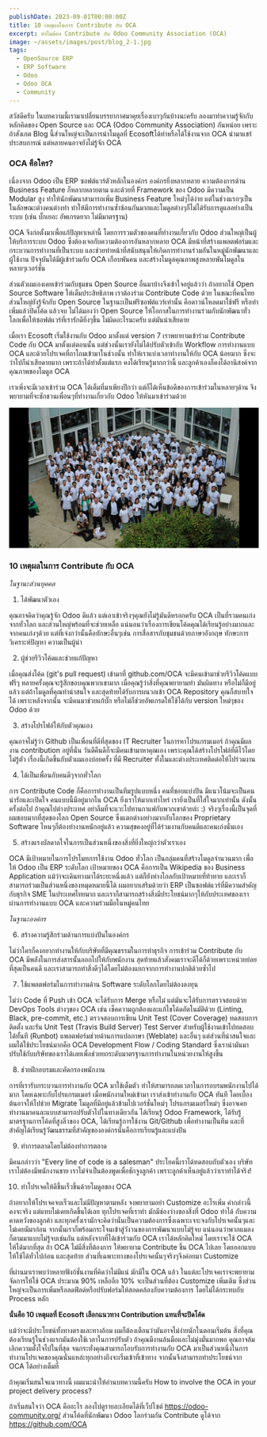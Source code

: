 ```yaml
---
publishDate: 2023-09-01T00:00:00Z
title: 10 เหตุผลในการ Contribute กับ OCA
excerpt: ทำไมต้อง Contribute กับ Odoo Community Association (OCA)
image: ~/assets/images/post/blog_2-1.jpg
tags:
  - OpenSource ERP
  - ERP Software
  - Odoo
  - Odoo OCA
  - Community
---
```


สวัสดีครับ ในบทความนี้เรามาเปลี่ยนบรรยากาศมาคุยเรื่องเบาๆกันบ้างนะครับ ลองมาทำความรู้จักกับหลักคิดของ Open Source และ OCA (Odoo Community Association) กันหน่อย เพราะถ้าสังเกต Blog นี้ส่วนใหญ่จะเป็นการนำโมดูลที่ Ecosoftได้ทำหรือได้ใช้งานจาก OCA นำมาแชร์ประสบการณ์ แต่หลายคนอาจยังไม่รู้จัก OCA

### OCA คือใคร?

เนื่องจาก Odoo เป็น ERP ซอฟต์แวร์ตัวหลักในองค์กร องค์กรยิ่งหลากหลาย ความต้องการด้าน Business Feature ก็หลากหลายตาม และด้วยที่ Framework ของ Odoo มีความเป็น Modular สูง ทำให้นักพัฒนาสามารถเพิ่ม Business Feature ใหม่ๆได้ง่าย แต่ในช่วงแรกๆเป็นในลักษณะต่างคนต่างทำ ทำให้มีการทำงานซ้ำซ้อนกันมากและโมดูลต่างๆก็ไม่ได้รับการดูแลอย่างเป็นระบบ (เช่น บั๊กเยอะ อัพเกรดยาก ไม่มีมาตรฐาน)

OCA จึงก่อตั้งมาเพื่อแก้ปัญหาเหล่านี้ โดยการรวมตัวของคนที่ทำงานเกี่ยวกับ Odoo ส่วนใหญ่เป็นผู้ให้บริการระบบ Odoo ซึ่งต้องเจอกับความต้องการอันหลากหลาย OCA มีหน้าที่สร้างแพลตฟอร์มและกระบวนการทำงานที่เป็นระบบ และช่วยทำหน้าที่สนับสนุนให้เกิดการทำงานร่วมกันในหมู่นักพัฒนาและผู้ใช้งาน ปัจจุบันได้มีผู้เข้าร่วมกับ OCA เกือบพันคน และสร้างโมดูลคุณภาพสูงหลายพันโมดูลในหลายๆเวอร์ชั่น

ส่วนตัวผมเองเคยเข้าร่วมกับชุมชน Open Source อื่นมาบ้างจึงเข้าใจอยู่แล้วว่า ถ้าอยากใช้ Open Source Software ให้เต็มประสิทธิภาพ เราต้องร่วม Contribute Code ด้วย ในขณะที่คนไทยส่วนใหญ่ยังรู้จักกับ Open Source ในฐานะเป็นฟรีซอฟต์แวร์เท่านั้น คือดาวน์โหลดมาใช้ฟรี หรือทำเพิ่มแล้วปิดโค้ด แล้วจบ ไม่ได้มองว่า Open Source ให้โอกาสในการทำงานร่วมกับนักพัฒนาทั่วโลกเพื่อให้ซอฟต์แวร์ที่เรารักดียิ่งๆขึ้น ไม่ผิดอะไรนะครับ แต่มันน่าเสียดาย

เมื่อเรา Ecosoft เริ่มใช้งานกับ Odoo มาตั้งแต่ version 7 เราพยายามเข้าร่วม Contribute Code กับ OCA มาตั้งแต่ตอนนั้น แต่ช่วงนั้นเรายังไม่ได้ปรับตัวเข้ากับ Workflow การทำงานแบบ OCA และด้วยโปรเจคที่ถาโถมเข้ามาในช่วงนั้น ทำให้เราแบ่งเวลาทำงานให้กับ OCA น้อยมาก ซึ่งจะว่าไปก็น่าเสียดายมาก เพราะถ้าได้ทำตั้งแต่แรก คงได้เรียนรู้มากกว่านี้ และลูกค้าเองก็คงได้อานิสงค์จากคุณภาพของโมดูล OCA

เราเพิ่งจะมีเวลาเข้าร่วม OCA ได้เต็มที่มาเพียงปีกว่า แต่ก็ได้เห็นข้อดีของการเข้าร่วมในหลายๆด้าน จึงพยายามที่จะชักชวนเพื่อนๆที่ทำงานเกี่ยวกับ Odoo ให้หันมาเข้าร่วมด้วย

![OCA day 2022](../../assets/images/post/blog_2-1.jpg)

### 10 เหตุผลในการ Contribute กับ OCA

*ในฐานะส่วนบุคคล*


1. ได้พัฒนาตัวเอง

คุณอาจคิดว่าคุณรู้จัก Odoo ดีแล้ว แต่เอาเข้าจริงๆคุณยังไม่รู้มันดีหรอกครับ OCA เป็นที่รวมคนเก่งจากทั่วโลก และส่วนใหญ่พร้อมที่จะช่วยเหลือ แน่นอนว่าเรื่องการเขียนโค้ดคุณได้เรียนรู้อย่างมากและจากคนเก่งๆด้วย แต่ที่เจ๋งกว่านั้นคือทักษะอื่นๆเช่น การสื่อสารกับชุมชนด้วยภาษาอังกฤษ ทักษะการวิเคราะห์ปัญหา ความเป็นผู้นำ

2. ผู้ช่วยรีวิวโค้ดและช่วยแก้ปัญหา

เมื่อคุณส่งโค้ด (git's pull request) เข้ามาที่ github.com/OCA จะมีคนเข้ามาช่วยรีวิวโค้ดแบบฟรีๆ หลายครั้งคุณจะรู้สึกขอบคุณพวกเขามาก เมื่อคุณรู้ว่าสิ่งที่คุณพยายามทำ มันผิดทาง หรือไม่ก็มีอยู่แล้ว แต่ถ้าโมดูลที่คุณทำน่าสนใจ และสุดท้ายได้รับการผนวกเข้า OCA Repository คุณก็สบายใจได้ เพราะหลังจากนั้น จะมีคนมาช่วยแก้บั๊ก หรือไม่ก็ช่วยอัพเกรดให้ใช้ได้กับ version ใหม่ๆของ Odoo ด้วย

3. สร้างโปรไฟล์ให้กับตัวคุณเอง

คุณอาจไม่รู้ว่า Github เป็นเพื่อนที่ดีที่สุดของ IT Recruiter ในการหาโปรแกรมเมอร์ ถ้าคุณมีผลงาน contribution อยู่ที่นั่น วันดีคืนดีก็จะมีคนเข้ามาหาคุณเอง เพราะคุณได้สร้างโปรไฟล์ที่ดีไว้โดยไม่รู้ตัว เรื่องนี้เกิดขึ้นกับตัวผมเองบ่อยครั้ง ที่มี Recruiter ทั้งในและต่างประเทศติดต่อให้ไปร่วมงาน

4. ได้เป็นเพื่อนกับคนดีๆจากทั่วโลก

การ Contribute Code ก็คือการทำงานเป็นทีมรูปแบบหนึ่ง คนที่ชอบแบ่งปัน มีแนวโน้มจะเป็นคนน่ารักและเปิดใจ คนแบบนี้มีอยู่มากใน OCA ยิ่งเราให้มากเท่าไหร่ เรายิ่งเป็นที่ใส่ใจมากเท่านั้น ดังนั้นครั้งต่อไป ถ้าคุณไปต่างประเทศ อย่าลืมที่จะแวะไปทานกาแฟกับพวกเขาด้วยล่ะ :) จริงๆเรื่องนี้เป็นจุดที่ผมชอบมากที่สุดของโลก Open Source ซึ่งแตกต่างอย่างมากกับโลกของ Proprietary Software ไหนๆก็ต้องทำงานหนักอยู่แล้ว ความสุขคงอยู่ที่ได้ร่วมงานกับคนดีและคนเก่งนั่นเอง

5. สร้างแรงบัลดาลใจในการเป็นส่วนหนึ่งของสิ่งที่ยิ่งใหญ่กว่าตัวเราเอง

OCA มีเป้าหมายในการโปรโมทการใช้งาน Odoo ทั่วโลก เป็นกลุ่มคนที่สร้างโมดูลจำนวนมาก เพื่อให้ Odoo เป็น ERP ระดับโลก เป้าหมายของ OCA คือการเป็น Wikipedia ของ Business Application แม้ว่าจะเดินทางมาได้ระยะหนึ่งแล้ว แต่ก็ยังห่างไกลกับเป้าหมายที่ท้าทาย และเราก็สามารถร่วมเป็นส่วนหนึ่งของหมุดหมายนี้ได้ ผมอยากเสริมด้วยว่า ERP เป็นซอฟต์แวร์ที่มีความสำคัญกับธุรกิจ SME ในประเทศไทยมาก และเราก็สามารถสร้างสิ่งมีประโยชน์มากๆให้กับประเทศของเราผ่านการทำงานแบบ OCA และความร่วมมือในหมู่คนไทย

*ในฐานะองค์กร*

6. สร้างความรู้สึกร่วมด้านการแบ่งปันในองค์กร

ไม่ว่าใครก็คงอยากทำงานให้กับบริษัทที่มีคุณธรรมในการทำธุรกิจ การเข้าร่วม Contribute กับ OCA มีพลังในการส่งสารนั้นออกไปให้กับพนักงาน สุดท้ายแล้วสังคมเราจะดีได้ก็ด้วยเพราะหน่วยย่อยที่สุดเป็นคนดี และเราสามารถทำสิ่งดีๆได้โดยไม่ต้องแยกจากการทำงานปกติด้วยซ้ำไป

7. ใช้แพลตฟอร์มในการทำงานด้าน Software ระดับโลกโดยไม่ต้องลงทุน

ไม่ว่า Code ที่ Push เข้า OCA จะได้รับการ Merge หรือไม่ แต่มันจะได้รับการตรวจสอบด้วย DevOps Tools ต่างๆของ OCA เช่น
เช็คความถูกต้องและแก้ไขโค้ดอัตโนมัติด้วย (Linting, Black, pre-commit, etc.)
ตรวจสอบการเขียน Unit Test (Cover Coverage)
ทดสอบการติดตั้ง และรัน Unit Test (Travis Build Server)
Test Server สำหรับผู้ใช้งานเข้าไปทดสอบได้ทั้นที (Runbot)
แพลตฟอร์มช่วยด้านการแปลภาษา (Weblate)
และอื่นๆ
แต่ส่วนที่น่าสนใจและผมได้ใช้ประโยชน์มากคือ OCA Development Flow / Coding Standard ซึ่งเรานำมันมาปรับใช้กับบริษัทของเราได้เลยเพื่อช่วยยกระดับมาตรฐานการทำงานในหน่วยงานให้สูงขึ้น

8. ช่วยฝึกอบรมและคัดกรองพนักงาน

การที่เรารับกระบวนการทำงานกับ OCA มาใช้เต็มตัว ทำให้สามารถลดเวลาในการอบรมพนักงานไปได้มาก โดยเฉพาะกับโปรแกรมเมอร์ เมื่อพนักงานใหม่เข้ามา เราส่งเข้าทำงานกับ OCA ทันที โดยเบื้องต้นอาจให้ไปช่วย Migrate โมดูลที่มีอยู่แล้วข้ามไปเวอร์ชั่นใหม่ๆ โปรแกรมเมอร์ใหม่ๆ ซึ่งอาจเคยทำงานมาคนละแบบสามารถปรับตัวไปในทางเดียวกัน ได้เรียนรู้ Odoo Framework, ได้รับรู้มาตรฐานการโค้ดที่สูงลิ่วของ OCA, ได้เรียนรู้การใช้งาน Git/Github เพื่อทำงานเป็นทีม และที่สำคัญได้เรียนรู้วัฒนธรรมที่สำคัญขององค์กรนั่นคือการเรียนรู้และแบ่งปัน

9. ทำการตลาดโดยไม่ต้องทำการตลาด

มีคนกล่าวว่า "Every line of code is a salesman" ประโยคนี้เราได้ทดสอบกับตัวเอง บริษัทเราไม่ต้องมีพนักงานขาย เราไม่จำเป็นต้องพูดเพื่อชักจูงลูกค้า เพราะลูกค้าเห็นอยู่แล้วว่าเราทำได้จริง!

10. ทำโปรเจคให้ดีขึ้นเร็วขึ้นด้วยโมดูลของ OCA

ถ้าอยากให้โปรเจคจบเร็วและไม่มีปัญหาตามหลัง จงพยายามอย่า Customize อะไรเพิ่ม คำกล่าวนี้คงจะจริง แต่แทบไม่เคยเกิดขึ้นได้เลย ทุกโปรเจคที่เราทำ มักมีช่องว่างของสิ่งที่ Odoo ทำได้ กับความคาดหวังของลูกค้า และทุกครั้งเรามักจะคิดว่านั่นเป็นความต้องการซึ่งเฉพาะเจาะจงกับโปรเจคนั้นๆและไม่เคยมีมาก่อน จากนั้นเราก็พร้อมกระโจนเข้าสู่วังวนของการพัฒนาแบบไม่รู้จบ แน่นอนว่าพวกแมลงก็ตามมาแบบไม่รู้จบเช่นกัน
แต่หลังจากที่ได้เข้าร่วมกับ OCA เราได้หลักคิดใหม่ โดยเราจะใช้ OCA ให้ได้มากที่สุด ถ้า OCA ไม่มีสิ่งที่ต้องการ ให้พยายาม Contribute ขึ้น OCA ไปเลย โดยออกแบบให้ใช้ได้ทั่วไปก่อน และสุดท้าย ส่วนที่เฉพาะทางของโปรเจคนั้นๆจริงๆจึงค่อยมา Customize

ที่ผ่านมาเราพบว่าหลายฟังก์ชั่นงานที่คิดว่าไม่มีแน่ มักมีใน OCA แล้ว ในแต่ละโปรเจคเราจะพยายามจัดการให้ใช้ OCA ประมาณ 90% เหลืออีก 10% จะเป็นส่วนที่ต้อง Customize เพิ่มเติม ซึ่งส่วนใหญ่จะเป็นการเพิ่มหรือลดฟิลด์หรือปรับฟอร์มให้สอดคล้องกับความต้องการ โดยไม่ได้กระทบกับ Process หลัก


**นั่นคือ 10 เหตุผลที่ Ecosoft เลือกแนวทาง Contribution แทนที่จะปิดโค้ด**

แม้ว่าจะมีประโยชน์ทั้งทางตรงและทางอ้อม ผมก็ต้องเตือนว่ามันอาจไม่ง่ายนักในตอนเริ่มต้น สิ่งที่คุณต้องเรียนรู้ในช่วงแรกมันต้องใช้เวลาในการปรับตัว ถ้าคุณมีงานล้นมือและไม่มุ่งมั่นมากพอ คุณอาจล้มเลิกความตั้งใจไปในที่สุด จนกระทั่งคุณสามารถโอบรับการทำงานกับ OCA มาเป็นส่วนหนึ่งในการทำงานโปรเจคของคุณนั่นแหล่ะทุกอย่างถึงจะเริ่มเข้าที่เข้าทาง จากนั้นจึงสามารถทำประโยชน์จาก OCA ได้อย่างเต็มที่

ถ้าคุณเริ่มสนใจแนวทางนี้ ผมแนะนำให้อ่านบทความนี้ครับ How to involve the OCA in your project delivery process?

ถ้าเริ่มสนใจว่า OCA คืออะไร ลองไปดูรายละเอียดได้ที่เว็ปไซต์ https://odoo-community.org/ ส่วนโค้ดที่นักพัฒนา Odoo โลกร่วมกัน Contribute ดูได้จาก https://github.com/OCA
